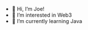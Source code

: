 - 👋 Hi, I’m Joe!
- 👀 I’m interested in Web3
- 🌱 I’m currently learning Java

<!---
AdamsJo92/AdamsJo92 is a ✨ special ✨ repository because its `README.md` (this file) appears on your GitHub profile.
You can click the Preview link to take a look at your changes.
--->

